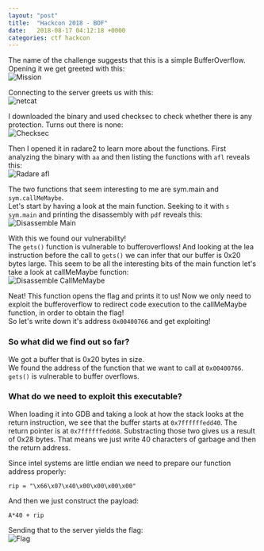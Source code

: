 ```yaml
---
layout: "post"
title:  "Hackcon 2018 - BOF"
date:   2018-08-17 04:12:18 +0000
categories: ctf hackcon
---
```


The name of the challenge suggests that this is a simple BufferOverflow.
Opening it we get greeted with this:  
![Mission](/{{site.baseurl}}/assets/ctf/hackcon/bof/mission.png)

Connecting to the server greets us with this:  
![netcat](/{{site.baseurl}}/assets/ctf/hackcon/bof/netcat.png)

I downloaded the binary and used checksec to check whether there is any protection.
Turns out there is none:  
![Checksec](/{{site.baseurl}}/assets/ctf/hackcon/bof/checksec.png)

Then I opened it in radare2 to learn more about the functions.
First analyzing the binary with `aa` and then listing the functions with `afl` reveals this:  
![Radare afl](/{{site.baseurl}}/assets/ctf/hackcon/bof/radare2-afl.png)


The two functions that seem interesting to me are sym.main and `sym.callMeMaybe`.  
Let's start by having a look at the main function.
Seeking to it with `s sym.main` and printing the disassembly with `pdf` reveals this:  
![Disassemble Main](/{{site.baseurl}}/assets/ctf/hackcon/bof/disassemble-main.png)

With this we found our vulnerability!  
The `gets()` function is vulnerable to bufferoverflows!
And looking at the lea instruction before the call to `gets()` we can infer that our buffer is 0x20 bytes large.
This seem to be all the interesting bits of the main function let's take a look at callMeMaybe function:  
![Disassemble CallMeMaybe](/{{site.baseurl}}/assets/ctf/hackcon/bof/disassemble-callmemaybe.png)

Neat! This function opens the flag and prints it to us!
Now we only need to exploit the bufferoverflow to redirect code execution to the callMeMaybe function,
in order to obtain the flag!  
So let's write down it's address `0x00400766` and get exploiting!

### So what did we find out so far?

We got a buffer that is 0x20 bytes in size.  
We found the address of the function that we want to call at `0x00400766`.  
`gets()` is vulnerable to buffer overflows. 

### What do we need to exploit this executable?

When loading it into GDB and taking a look at how the stack looks at the return instruction,
we see that the buffer starts at `0x7ffffffedd40`.
The return pointer is at `0x7ffffffedd68`.
Substracting those two gives us a result of 0x28 bytes.
That means we just write 40 characters of garbage and then the return address.

Since intel systems are little endian we need to prepare our function address properly:

`rip = "\x66\x07\x40\x00\x00\x00\x00"`

And then we just construct the payload:

`A*40 + rip`

Sending that to the server yields the flag:  
![Flag](/{{site.baseurl}}/assets/ctf/hackcon/bof/flag.png)
